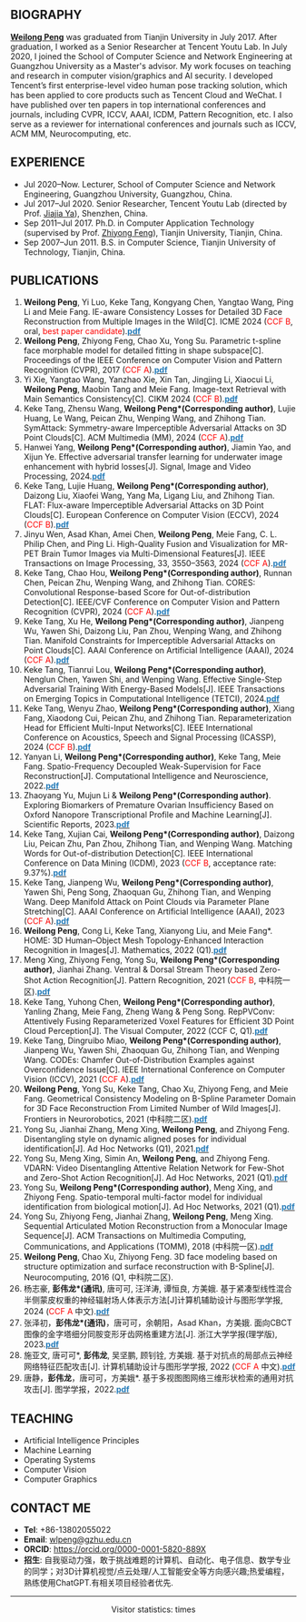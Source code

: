 ## BIOGRAPHY
**[Weilong Peng](https://github.com/tery)** was graduated from Tianjin University in July 2017. After graduation, I worked as a Senior Researcher at Tencent Youtu Lab. In July 2020, I joined the School of Computer Science and Network Engineering at Guangzhou University as a Master's advisor. My work focuses on teaching and research in computer vision/graphics and AI security. I developed Tencent’s first enterprise-level video human pose tracking solution, which has been applied to core products such as Tencent Cloud and WeChat. I have published over ten papers in top international conferences and journals, including CVPR, ICCV, AAAI, ICDM, Pattern Recognition, etc. I also serve as a reviewer for international conferences and journals such as ICCV, ACM MM, Neurocomputing, etc. 

## EXPERIENCE
- Jul 2020–Now. Lecturer, School of Computer Science and Network Engineering, Guangzhou University, Guangzhou, China.
- Jul 2017–Jul 2020. Senior Researcher, Tencent Youtu Lab (directed by Prof. [Jiajia Ya](https://jiaya.me/home)), Shenzhen, China.
- Sep 2011–Jul 2017. Ph.D. in Computer Application Technology (supervised by Prof. [Zhiyong Feng](https://cic.tju.edu.cn/faculty/zyfeng/index.html)), Tianjin University, Tianjin, China.
- Sep 2007–Jun 2011. B.S. in Computer Science, Tianjin University of Technology, Tianjin, China.

## PUBLICATIONS

<ol> 
<li><strong>Weilong Peng</strong>, Yi Luo, Keke Tang, Kongyang Chen, Yangtao Wang, Ping Li and Meie Fang. IE-aware Consistency Losses for Detailed 3D Face Reconstruction from Multiple Images in the Wild[C]. ICME 2024 (<font color="#FF0000">CCF B</font>, oral, <font color="#FF0000">best paper candidate</font>).<a href="#"><strong><font color="#267cb9">pdf</font></strong></a></li> 

<li><strong>Weilong Peng</strong>, Zhiyong Feng, Chao Xu, Yong Su. Parametric t-spline face morphable model for detailed fitting in shape subspace[C]. Proceedings of the IEEE Conference on Computer Vision and Pattern Recognition (CVPR), 2017 (<font color="red">CCF A</font>).<a href="#"><strong><font color="#267cb9">pdf</font></strong></a></li>

<li>Yi Xie, Yangtao Wang, Yanzhao Xie, Xin Tan, Jingjing Li, Xiaocui Li, <strong>Weilong Peng</strong>, Maobin Tang and Meie Fang. Image-text Retrieval with Main Semantics Consistency[C]. CIKM 2024 (<font color="#FF0000">CCF B</font>).<a href="#"><strong><font color="#267cb9">pdf</font></strong></a></li> 

<li>Keke Tang, Zhensu Wang, <strong>Weilong Peng*(Corresponding author)</strong>, Lujie Huang, Le Wang, Peican Zhu, Wenping Wang, and Zhihong Tian. SymAttack: Symmetry-aware Imperceptible Adversarial Attacks on 3D Point Clouds[C]. ACM Multimedia (MM), 2024 (<font color="#FF0000">CCF A</font>).<a href="#"><strong><font color="#267cb9">pdf</font></strong></a></li>

<li>Hanwei Yang, <strong>Weilong Peng*(Corresponding author)</strong>, Jiamin Yao, and Xijun Ye. Effective adversarial transfer learning for underwater image enhancement with hybrid losses[J]. Signal, Image and Video Processing, 2024.<a href="#"><strong><font color="#267cb9">pdf</font></strong></a></li>

<li>Keke Tang, Lujie Huang, <strong>Weilong Peng*(Corresponding author)</strong>, Daizong Liu, Xiaofei Wang, Yang Ma, Ligang Liu, and Zhihong Tian. FLAT: Flux-aware Imperceptible Adversarial Attacks on 3D Point Clouds[C]. European Conference on Computer Vision (ECCV), 2024 (<font color="#FF0000">CCF B</font>).<a href="#"><strong><font color="#267cb9">pdf</font></strong></a></li>

<li>Jinyu Wen, Asad Khan, Amei Chen, <strong>Weilong Peng</strong>, Meie Fang, C. L. Philip Chen, and Ping Li. High-Quality Fusion and Visualization for MR-PET Brain Tumor Images via Multi-Dimensional Features[J]. IEEE Transactions on Image Processing, 33, 3550–3563, 2024 (<font color="#FF0000">CCF A</font>).<a href="#"><strong><font color="#267cb9">pdf</font></strong></a></li>

<li>Keke Tang, Chao Hou, <strong>Weilong Peng*(Corresponding author)</strong>, Runnan Chen, Peican Zhu, Wenping Wang, and Zhihong Tian. CORES: Convolutional Response-based Score for Out-of-distribution Detection[C]. IEEE/CVF Conference on Computer Vision and Pattern Recognition (CVPR), 2024 (<font color="#FF0000">CCF A</font>).<a href="#"><strong><font color="#267cb9">pdf</font></strong></a></li>

<li>Keke Tang, Xu He, <strong>Weilong Peng*(Corresponding author)</strong>, Jianpeng Wu, Yawen Shi, Daizong Liu, Pan Zhou, Wenping Wang, and Zhihong Tian. Manifold Constraints for Imperceptible Adversarial Attacks on Point Clouds[C]. AAAI Conference on Artificial Intelligence (AAAI), 2024 (<font color="#FF0000">CCF A</font>).<a href="#"><strong><font color="#267cb9">pdf</font></strong></a></li>

<li>Keke Tang, Tianrui Lou, <strong>Weilong Peng*(Corresponding author)</strong>, Nenglun Chen, Yawen Shi, and Wenping Wang. Effective Single-Step Adversarial Training With Energy-Based Models[J]. IEEE Transactions on Emerging Topics in Computational Intelligence (TETCI), 2024.<a href="#"><strong><font color="#267cb9">pdf</font></strong></a></li>

<li>Keke Tang, Wenyu Zhao, <strong>Weilong Peng*(Corresponding author)</strong>, Xiang Fang, Xiaodong Cui, Peican Zhu, and Zhihong Tian. Reparameterization Head for Efficient Multi-Input Networks[C]. IEEE International Conference on Acoustics, Speech and Signal Processing (ICASSP), 2024 (<font color="#FF0000">CCF B</font>).<a href="#"><strong><font color="#267cb9">pdf</font></strong></a></li>

<li>Yanyan Li, <strong>Weilong Peng*(Corresponding author)</strong>, Keke Tang, Meie Fang. Spatio-Frequency Decoupled Weak-Supervision for Face Reconstruction[J]. Computational Intelligence and Neuroscience, 2022.<a href="#"><strong><font color="#267cb9">pdf</font></strong></a></li>

<li>Zhaoyang Yu, Mujun Li & <strong>Weilong Peng*(Corresponding author)</strong>. Exploring Biomarkers of Premature Ovarian Insufficiency Based on Oxford Nanopore Transcriptional Profile and Machine Learning[J]. Scientific Reports, 2023.<a href="#"><strong><font color="#267cb9">pdf</font></strong></a></li>

<li>Keke Tang, Xujian Cai, <strong>Weilong Peng*(Corresponding author)</strong>, Daizong Liu, Peican Zhu, Pan Zhou, Zhihong Tian, and Wenping Wang. Matching Words for Out-of-distribution Detection[C]. IEEE International Conference on Data Mining (ICDM), 2023 (<font color="#FF0000">CCF B</font>, acceptance rate: 9.37%).<a href="#"><strong><font color="#267cb9">pdf</font></strong></a></li>

<li>Keke Tang, Jianpeng Wu, <strong>Weilong Peng*(Corresponding author)</strong>, Yawen Shi, Peng Song, Zhaoquan Gu, Zhihong Tian, and Wenping Wang. Deep Manifold Attack on Point Clouds via Parameter Plane Stretching[C]. AAAI Conference on Artificial Intelligence (AAAI), 2023 (<font color="#FF0000">CCF A</font>).<a href="#"><strong><font color="#267cb9">pdf</font></strong></a></li>

<li><strong>Weilong Peng</strong>, Cong Li, Keke Tang, Xianyong Liu, and Meie Fang*. HOME: 3D Human–Object Mesh Topology-Enhanced Interaction Recognition in Images[J]. Mathematics, 2022 (Q1).<a href="#"><strong><font color="#267cb9">pdf</font></strong></a></li>

<li>Meng Xing, Zhiyong Feng, Yong Su, <strong>Weilong Peng*(Corresponding author)</strong>, Jianhai Zhang. Ventral & Dorsal Stream Theory based Zero-Shot Action Recognition[J]. Pattern Recognition, 2021 (<font color="#FF0000">CCF B</font>, 中科院一区).<a href="#"><strong><font color="#267cb9">pdf</font></strong></a></li>

<li>Keke Tang, Yuhong Chen, <strong>Weilong Peng*(Corresponding author)</strong>, Yanling Zhang, Meie Fang, Zheng Wang & Peng Song. RepPVConv: Attentively Fusing Reparameterized Voxel Features for Efficient 3D Point Cloud Perception[J]. The Visual Computer, 2022 (CCF C, Q1).<a href="#"><strong><font color="#267cb9">pdf</font></strong></a></li>

<li>Keke Tang, Dingruibo Miao, <strong>Weilong Peng*(Corresponding author)</strong>, Jianpeng Wu, Yawen Shi, Zhaoquan Gu, Zhihong Tian, and Wenping Wang. CODEs: Chamfer Out-of-Distribution Examples against Overconfidence Issue[C]. IEEE International Conference on Computer Vision (ICCV), 2021 (<font color="#FF0000">CCF A</font>).<a href="#"><strong><font color="#267cb9">pdf</font></strong></a></li>

<li><strong>Weilong Peng</strong>, Yong Su, Keke Tang, Chao Xu, Zhiyong Feng, and Meie Fang. Geometrical Consistency Modeling on B-Spline Parameter Domain for 3D Face Reconstruction From Limited Number of Wild Images[J]. Frontiers in Neurorobotics, 2021 (中科院二区).<a href="#"><strong><font color="#267cb9">pdf</font></strong></a></li>

<li>Yong Su, Jianhai Zhang, Meng Xing, <strong>Weilong Peng</strong>, and Zhiyong Feng. Disentangling style on dynamic aligned poses for individual identification[J]. Ad Hoc Networks (Q1), 2021.<a href="#"><strong><font color="#267cb9">pdf</font></strong></a></li>

<li>Yong Su, Meng Xing, Simin An, <strong>Weilong Peng</strong>, and Zhiyong Feng. VDARN: Video Disentangling Attentive Relation Network for Few-Shot and Zero-Shot Action Recognition[J]. Ad Hoc Networks, 2021 (Q1).<a href="#"><strong><font color="#267cb9">pdf</font></strong></a></li>

<li>Yong Su, <strong>Weilong Peng*(Corresponding author)</strong>, Meng Xing, and Zhiyong Feng. Spatio-temporal multi-factor model for individual identification from biological motion[J]. Ad Hoc Networks, 2021 (Q1).<a href="#"><strong><font color="#267cb9">pdf</font></strong></a></li>

<li>Yong Su, Zhiyong Feng, Jianhai Zhang, <strong>Weilong Peng</strong>, Meng Xing. Sequential Articulated Motion Reconstruction from a Monocular Image Sequence[J]. ACM Transactions on Multimedia Computing, Communications, and Applications (TOMM), 2018 (中科院一区).<a href="#"><strong><font color="#267cb9">pdf</font></strong></a></li>

<li><strong>Weilong Peng</strong>, Chao Xu, Zhiyong Feng. 3D face modeling based on structure optimization and surface reconstruction with B-Spline[J]. Neurocomputing, 2016 (Q1, 中科院二区).</li>

<li>杨志豪, <strong>彭伟龙*(通讯)</strong>, 唐可可, 汪洋涛, 谭恒良, 方美娥. 基于紧凑型线性混合半侧蒙皮权重的神经辐射场人体表示方法[J]计算机辅助设计与图形学学报, 2024 (<font color="#FF0000">CCF A</font> 中文).<a href="#"><strong><font color="#267cb9">pdf</font></strong></a></li>

<li>张泽初，<strong>彭伟龙*(通讯)</strong>，唐可可，余朝阳，Asad Khan，方美娥. 面向CBCT图像的金字塔细分同胺变形牙齿网格重建方法[J]. 浙江大学学报(理学版), 2023.<a href="#"><strong><font color="#267cb9">pdf</font></strong></a></li>

<li>施亚文, 唐可可*, <strong>彭伟龙</strong>, 吴坚鹏, 顾钊铨, 方美娥. 基于对抗点的局部点云神经网络特征匹配攻击[J]. 计算机辅助设计与图形学学报, 2022 (<font color="#FF0000">CCF A</font> 中文).<a href="#"><strong><font color="#267cb9">pdf</font></strong></a></li>

<li>唐静，<strong>彭伟龙</strong>，唐可可，方美娥*. 基于多视图图网络三维形状检索的通用对抗攻击[J]. 图学学报，2022.<a href="#"><strong><font color="#267cb9">pdf</font></strong></a></li>

</ol>



## TEACHING
- Artificial Intelligence Principles
- Machine Learning
- Operating Systems
- Computer Vision
- Computer Graphics

## CONTACT ME
- **Tel**: +86-13802055022
- **Email**: wlpeng@gzhu.edu.cn
- **ORCID**: https://orcid.org/0000-0001-5820-889X
- **招生**: 自我驱动力强，敢于挑战难题的计算机、自动化、电子信息、数学专业的同学；对3D计算机视觉/点云处理/人工智能安全等方向感兴趣;热爱编程，熟练使用ChatGPT.有相关项目经验者优先.

***
<center>
<script async src="//busuanzi.ibruce.info/busuanzi/2.3/busuanzi.pure.mini.js"></script>
<span id="busuanzi_container_site_pv">Visitor statistics: <span id="busuanzi_value_site_pv"></span> times</span>

